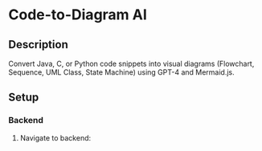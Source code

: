 # Code-to-Diagram AI

## Description
Convert Java, C, or Python code snippets into visual diagrams (Flowchart, Sequence, UML Class, State Machine) using GPT-4 and Mermaid.js.

## Setup

### Backend
1. Navigate to backend:
